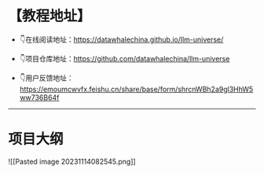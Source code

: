 # 【教程地址】

-  👇在线阅读地址：https://datawhalechina.github.io/llm-universe/

-  👇项目仓库地址：https://github.com/datawhalechina/llm-universe

-  👇用户反馈地址：https://emoumcwvfx.feishu.cn/share/base/form/shrcnWBh2a9gl3HhW5ww736B64f

---

# 项目大纲

![[Pasted image 20231114082545.png]]
